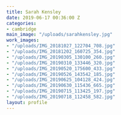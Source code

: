```yaml
---
title: Sarah Kensley
date: 2019-06-17 00:36:00 Z
categories:
- cambridge
main_image: "/uploads/sarahkensley.jpg"
work_images:
- "/uploads/IMG_20181027_122704_708.jpg"
- "/uploads/IMG_20181202_160725_354.jpg"
- "/uploads/IMG_20190305_130100_260.jpg"
- "/uploads/IMG_20190310_133446_320.jpg"
- "/uploads/IMG_20190520_175600_433.jpg"
- "/uploads/IMG_20190526_143542_185.jpg"
- "/uploads/IMG_20190625_104128_424.jpg"
- "/uploads/IMG_20190630_115436_665.jpg"
- "/uploads/IMG_20190715_113425_197.jpg"
- "/uploads/IMG_20190718_112458_582.jpg"
layout: profile
---
```


